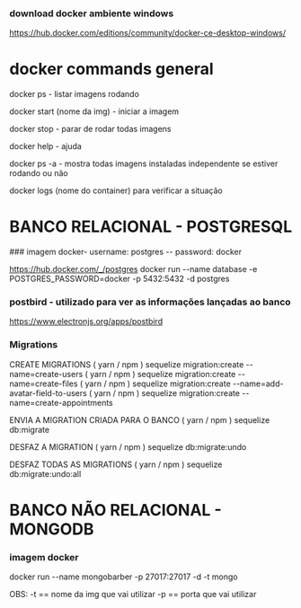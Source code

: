 ### download docker ambiente windows

https://hub.docker.com/editions/community/docker-ce-desktop-windows/

# docker commands general

docker ps - listar imagens rodando

docker start (nome da img) - iniciar a imagem

docker stop - parar de rodar todas imagens

docker help - ajuda

docker ps -a - mostra todas imagens instaladas independente se
estiver rodando ou não

docker logs (nome do container) para verificar a situação

<h1> BANCO RELACIONAL - POSTGRESQL </h1>
### imagem docker- username: postgres -- password: docker

https://hub.docker.com/_/postgres
docker run --name database -e POSTGRES_PASSWORD=docker -p 5432:5432 -d postgres

### postbird - utilizado para ver as informações lançadas ao banco

https://www.electronjs.org/apps/postbird

### Migrations

CREATE MIGRATIONS
( yarn / npm ) sequelize migration:create --name=create-users
( yarn / npm ) sequelize migration:create --name=create-files
( yarn / npm ) sequelize migration:create --name=add-avatar-field-to-users
( yarn / npm ) sequelize migration:create --name=create-appointments

ENVIA A MIGRATION CRIADA PARA O BANCO
( yarn / npm ) sequelize db:migrate

DESFAZ A MIGRATION
( yarn / npm ) sequelize db:migrate:undo

DESFAZ TODAS AS MIGRATIONS
( yarn / npm ) sequelize db:migrate:undo:all

<h1> BANCO NÃO RELACIONAL - MONGODB </h1>

### imagem docker

docker run --name mongobarber -p 27017:27017 -d -t mongo

OBS:
-t == nome da img que vai utilizar
-p == porta que vai utilizar

